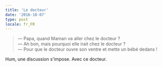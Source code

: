 ```yaml
---
title: 'Le docteur'
date: '2016-10-07'
type: post
locale: fr_FR
---
```


> — Papa, quand Maman va aller chez le docteur ?  
> — Ah bon, mais pourquoi elle irait chez le docteur ?  
> — Pour que le docteur ouvre son ventre et mette un bébé dedans !

Hum, une discussion s'impose. Avec ce docteur.